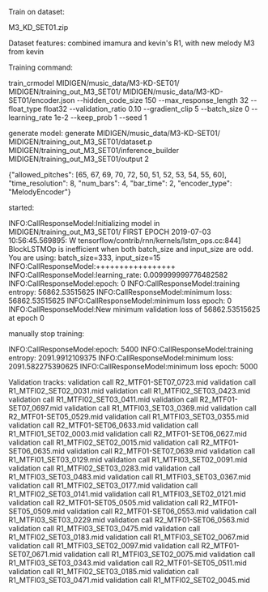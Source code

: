 
Train on dataset:

M3_KD_SET01.zip

Dataset features:
combined imamura and kevin's R1, with new melody M3 from kevin

Training command:

train_crmodel MIDIGEN/music_data/M3-KD-SET01/ MIDIGEN/training_out_M3_SET01/ MIDIGEN/music_data/M3-KD-SET01/encoder.json --hidden_code_size 150 --max_response_length 32 --float_type float32 --validation_ratio 0.10 --gradient_clip 5 --batch_size 0 --learning_rate 1e-2 --keep_prob 1 --seed 1

generate model:
generate MIDIGEN/music_data/M3-KD-SET01/ MIDIGEN/training_out_M3_SET01/dataset.p MIDIGEN/training_out_M3_SET01/inference_builder MIDIGEN/training_out_M3_SET01/output 2

{"allowed_pitches": [65, 67, 69, 70, 72, 50, 51, 52, 53, 54, 55, 60], "time_resolution": 8, "num_bars": 4, "bar_time": 2, "encoder_type": "MelodyEncoder"}

started:

INFO:CallResponseModel:Initializing model in MIDIGEN/training_out_M3_SET01/
FIRST EPOCH
2019-07-03 10:56:45.569895: W tensorflow/contrib/rnn/kernels/lstm_ops.cc:844] BlockLSTMOp is inefficient when both batch_size and input_size are odd. You are using: batch_size=333, input_size=15
INFO:CallResponseModel:+++++++++++++++++
INFO:CallResponseModel:learning_rate: 0.009999999776482582
INFO:CallResponseModel:epoch: 0
INFO:CallResponseModel:training entropy: 56862.53515625
INFO:CallResponseModel:minimum loss: 56862.53515625
INFO:CallResponseModel:minimum loss epoch: 0
INFO:CallResponseModel:New minimum validation loss of 56862.53515625 at epoch 0

manually stop training:

INFO:CallResponseModel:epoch: 5400
INFO:CallResponseModel:training entropy: 2091.9912109375
INFO:CallResponseModel:minimum loss: 2091.582275390625
INFO:CallResponseModel:minimum loss epoch: 5000

Validation tracks:
validation call R2_MTF01-SET07_0723.mid
validation call R1_MTFI02_SET02_0031.mid
validation call R1_MTFI02_SET03_0423.mid
validation call R1_MTFI02_SET03_0411.mid
validation call R2_MTF01-SET07_0697.mid
validation call R1_MTFI03_SET03_0369.mid
validation call R2_MTF01-SET05_0529.mid
validation call R1_MTFI03_SET03_0355.mid
validation call R2_MTF01-SET06_0633.mid
validation call R1_MTFI01_SET02_0003.mid
validation call R2_MTF01-SET06_0627.mid
validation call R1_MTFI02_SET02_0015.mid
validation call R2_MTF01-SET06_0635.mid
validation call R2_MTF01-SET07_0639.mid
validation call R1_MTFI01_SET03_0129.mid
validation call R1_MTFI03_SET02_0091.mid
validation call R1_MTFI02_SET03_0283.mid
validation call R1_MTFI03_SET03_0483.mid
validation call R1_MTFI03_SET03_0367.mid
validation call R1_MTFI02_SET03_0177.mid
validation call R1_MTFI02_SET03_0141.mid
validation call R1_MTFI03_SET02_0121.mid
validation call R2_MTF01-SET05_0505.mid
validation call R2_MTF01-SET05_0509.mid
validation call R2_MTF01-SET06_0553.mid
validation call R1_MTFI03_SET03_0229.mid
validation call R2_MTF01-SET06_0563.mid
validation call R1_MTFI03_SET03_0475.mid
validation call R1_MTFI02_SET03_0183.mid
validation call R1_MTFI03_SET02_0067.mid
validation call R1_MTFI03_SET02_0097.mid
validation call R2_MTF01-SET07_0671.mid
validation call R1_MTFI03_SET02_0075.mid
validation call R1_MTFI03_SET03_0343.mid
validation call R2_MTF01-SET05_0511.mid
validation call R1_MTFI02_SET03_0185.mid
validation call R1_MTFI03_SET03_0471.mid
validation call R1_MTFI02_SET02_0045.mid
